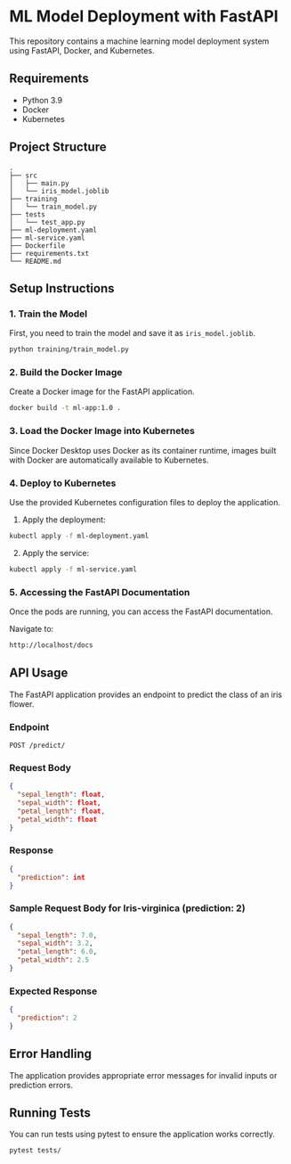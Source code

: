 
# ML Model Deployment with FastAPI

This repository contains a machine learning model deployment system using FastAPI, Docker, and Kubernetes.

## Requirements

- Python 3.9
- Docker
- Kubernetes

## Project Structure

```
.
├── src
│   ├── main.py
│   └── iris_model.joblib
├── training
│   └── train_model.py
├── tests
│   └── test_app.py
├── ml-deployment.yaml
├── ml-service.yaml
├── Dockerfile
├── requirements.txt
└── README.md
```

## Setup Instructions

### 1. Train the Model

First, you need to train the model and save it as `iris_model.joblib`.

```bash
python training/train_model.py
```

### 2. Build the Docker Image

Create a Docker image for the FastAPI application.

```bash
docker build -t ml-app:1.0 .
```

### 3. Load the Docker Image into Kubernetes

Since Docker Desktop uses Docker as its container runtime, images built with Docker are automatically available to Kubernetes.

### 4. Deploy to Kubernetes

Use the provided Kubernetes configuration files to deploy the application.

1. Apply the deployment:

```bash
kubectl apply -f ml-deployment.yaml
```

2. Apply the service:

```bash
kubectl apply -f ml-service.yaml
```

### 5. Accessing the FastAPI Documentation

Once the pods are running, you can access the FastAPI documentation.

Navigate to:

```bash
http://localhost/docs
```

## API Usage

The FastAPI application provides an endpoint to predict the class of an iris flower.

### Endpoint

```
POST /predict/
```

### Request Body

```json
{
  "sepal_length": float,
  "sepal_width": float,
  "petal_length": float,
  "petal_width": float
}
```

### Response

```json
{
  "prediction": int
}
```

### Sample Request Body for Iris-virginica (prediction: 2)

```json
{
  "sepal_length": 7.0,
  "sepal_width": 3.2,
  "petal_length": 6.0,
  "petal_width": 2.5
}
```

### Expected Response

```json
{
  "prediction": 2
}
```

## Error Handling

The application provides appropriate error messages for invalid inputs or prediction errors.

## Running Tests

You can run tests using pytest to ensure the application works correctly.

```bash
pytest tests/
```
